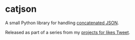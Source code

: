# catjson
A small Python library for handling [concatenated JSON](https://en.wikipedia.org/wiki/JSON_streaming#Concatenated_JSON).

Released as part of a series from my [projects for likes Tweet](https://twitter.com/ryancdotorg/status/1375400550477524997).
